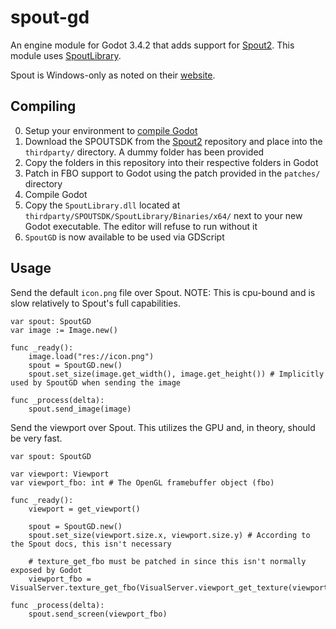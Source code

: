 # spout-gd
An engine module for Godot 3.4.2 that adds support for [Spout2](https://github.com/leadedge/Spout2). This module uses [SpoutLibrary](https://spoutlibrary-site.netlify.app/#File:SpoutLibrary.cpp).

Spout is Windows-only as noted on their [website](https://spout.zeal.co/).

## Compiling
0. Setup your environment to [compile Godot](https://docs.godotengine.org/en/stable/development/compiling/index.html)
1. Download the SPOUTSDK from the [Spout2](https://github.com/leadedge/Spout2) repository and place into the `thirdparty/` directory. A dummy folder has been provided
2. Copy the folders in this repository into their respective folders in Godot
3. Patch in FBO support to Godot using the patch provided in the `patches/` directory
4. Compile Godot
5. Copy the `SpoutLibrary.dll` located at `thirdparty/SPOUTSDK/SpoutLibrary/Binaries/x64/` next to your new Godot executable. The editor will refuse to run without it
6. `SpoutGD` is now available to be used via GDScript

## Usage
Send the default `icon.png` file over Spout. NOTE: This is cpu-bound and is slow relatively to Spout's full capabilities.
```
var spout: SpoutGD
var image := Image.new()

func _ready():
	image.load("res://icon.png")
	spout = SpoutGD.new()
	spout.set_size(image.get_width(), image.get_height()) # Implicitly used by SpoutGD when sending the image

func _process(delta):
	spout.send_image(image)
```

Send the viewport over Spout. This utilizes the GPU and, in theory, should be very fast.
```
var spout: SpoutGD

var viewport: Viewport
var viewport_fbo: int # The OpenGL framebuffer object (fbo)

func _ready():
	viewport = get_viewport()

	spout = SpoutGD.new()
	spout.set_size(viewport.size.x, viewport.size.y) # According to the Spout docs, this isn't necessary

	# texture_get_fbo must be patched in since this isn't normally exposed by Godot
	viewport_fbo = VisualServer.texture_get_fbo(VisualServer.viewport_get_texture(viewport.get_viewport_rid()))
	
func _process(delta):
	spout.send_screen(viewport_fbo)
```

